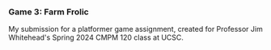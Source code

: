 ### Game 3: Farm Frolic
My submission for a platformer game assignment, created for Professor Jim Whitehead's Spring 2024 CMPM 120 class at UCSC.